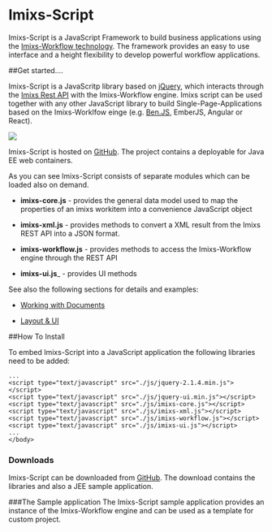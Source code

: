 # Imixs-Script

Imixs-Script is a JavaScript Framework to build business applications using the [Imixs-Workflow technology](http://www.imixs.org). The framework provides an easy to use interface and a height flexibility to develop powerful workflow applications.

  
  
##Get started....

Imixs-Script is a JavaScritp library based on [jQuery](www.jquery.com), which interacts through the [Imixs Rest API](../restapi/index.html) with the Imixs-Workflow engine.
Imixs script can be used together with any other JavaScript library to build Single-Page-Applications based on the Imixs-Worklfow einge (e.g.  [Ben.JS](http://www.benjs.org), EmberJS, Angular or React). 

<img src="../images/script/architecture.png"/>

Imixs-Script is hosted on [GitHub](https://github.com/imixs/imixs-script). The project contains a deployable for Java EE web containers. 


As you can see Imixs-Script consists of separate modules which can be loaded also on demand. 
 

 * __imixs-core.js__ - provides the general data model used to map the properties of an imixs workitem into a convenience JavaScript object
   
 * __imixs-xml.js__ - provides methods to convert a XML result from the Imixs REST API into a JSON format. 
  
 * __imixs-workflow.js__ - provides methods to access the Imixs-Workflow engine through the REST API
 
 * __imixs-ui.js___ - provides UI methods  
 

See also the following sections for details and examples:

 * [Working with Documents](./documents.html)
 
 * [Layout & UI](./layout.html)
 


##How To Install

To embed Imixs-Script into a JavaScript application the following libraries need to be added:

    ...
    <script type="text/javascript" src="./js/jquery-2.1.4.min.js"></script>
    <script type="text/javascript" src="./js/jquery-ui.min.js"></script>
    <script type="text/javascript" src="./js/imixs-core.js"></script>
    <script type="text/javascript" src="./js/imixs-xml.js"></script>
    <script type="text/javascript" src="./js/imixs-workflow.js"></script>
    <script type="text/javascript" src="./js/imixs-ui.js"></script>
    ...
    </body>
    
### Downloads
Imixs-Script can be downloaded from [GitHub](https://github.com/imixs/imixs-script/releases). The download contains the libraries and also a JEE sample application. 


###The Sample application
The Imixs-Script sample application provides an instance of the Imixs-Workflow engine and can be used as a template for custom project.